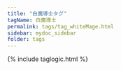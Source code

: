 ```yaml
---
title: "白魔導士タグ"
tagName: 白魔導士
permalink: tags/tag_whiteMage.html
sidebar: mydoc_sidebar
folder: tags
---
```

{% include taglogic.html %}
